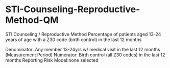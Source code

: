 # STI-Counseling-Reproductive-Method-QM

STI Counseling / Reproductive Method
Percentage of patients aged 13-24 years of age with a Z30 code (birth control) in the last 12 months

Denominator: Any member 13-24yrs w/ medical visit in the last 12 months (Measurement Period)
Numerator: Birth control (all Z30 codes) in the last 12 months
Reporting Risk Model:none selected

